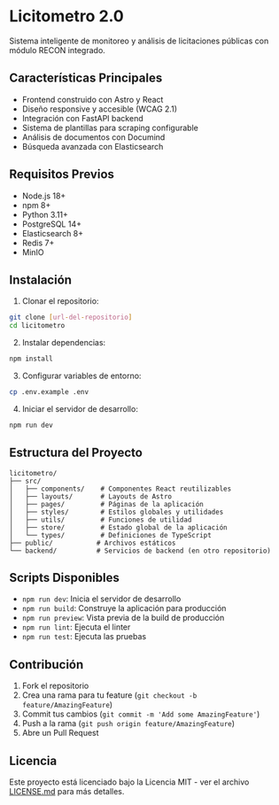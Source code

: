 # Licitometro 2.0

Sistema inteligente de monitoreo y análisis de licitaciones públicas con módulo RECON integrado.

## Características Principales

- Frontend construido con Astro y React
- Diseño responsive y accesible (WCAG 2.1)
- Integración con FastAPI backend
- Sistema de plantillas para scraping configurable
- Análisis de documentos con Documind
- Búsqueda avanzada con Elasticsearch

## Requisitos Previos

- Node.js 18+
- npm 8+
- Python 3.11+
- PostgreSQL 14+
- Elasticsearch 8+
- Redis 7+
- MinIO

## Instalación

1. Clonar el repositorio:
```bash
git clone [url-del-repositorio]
cd licitometro
```

2. Instalar dependencias:
```bash
npm install
```

3. Configurar variables de entorno:
```bash
cp .env.example .env
```

4. Iniciar el servidor de desarrollo:
```bash
npm run dev
```

## Estructura del Proyecto

```
licitometro/
├── src/
│   ├── components/    # Componentes React reutilizables
│   ├── layouts/       # Layouts de Astro
│   ├── pages/         # Páginas de la aplicación
│   ├── styles/        # Estilos globales y utilidades
│   ├── utils/         # Funciones de utilidad
│   ├── store/         # Estado global de la aplicación
│   └── types/         # Definiciones de TypeScript
├── public/           # Archivos estáticos
└── backend/          # Servicios de backend (en otro repositorio)
```

## Scripts Disponibles

- `npm run dev`: Inicia el servidor de desarrollo
- `npm run build`: Construye la aplicación para producción
- `npm run preview`: Vista previa de la build de producción
- `npm run lint`: Ejecuta el linter
- `npm run test`: Ejecuta las pruebas

## Contribución

1. Fork el repositorio
2. Crea una rama para tu feature (`git checkout -b feature/AmazingFeature`)
3. Commit tus cambios (`git commit -m 'Add some AmazingFeature'`)
4. Push a la rama (`git push origin feature/AmazingFeature`)
5. Abre un Pull Request

## Licencia

Este proyecto está licenciado bajo la Licencia MIT - ver el archivo [LICENSE.md](LICENSE.md) para más detalles.
